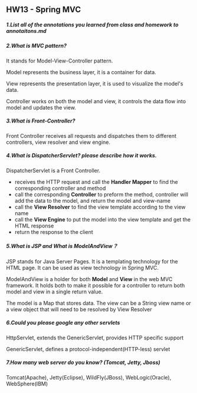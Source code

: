 ## HW13 - Spring MVC


##### 1.List all of the annotations you learned from class and homework to annotaitons.md

##### 2.What is MVC pattern?

It stands for Model-View-Controller pattern.

Model represents the business layer, it is a container for data. 

View represents the presentation layer, it is used to visualize the model's data.

Controller works on both the model and view, it controls the data flow into model and updates the view.

##### 3.What is Front-Controller?

Front Controller receives all requests and dispatches them to different controllers, view resolver and view engine.

##### 4.What is DispatcherServlet? please describe how it works.

DispatcherServlet is a Front Controller.

- receives the HTTP request and call the **Handler Mapper** to find the corresponding controller and method
- call the corresponding **Controller** to preform the method, controller will add the data to the model, and return the model and view-name
- call the **View Resolver** to find the view template according to the view name
- call the **View Engine** to put the model into the view template and get the HTML response
- return the response to the client

##### 5.What is JSP and What is ModelAndView？

JSP stands for Java Server Pages. It is a templating technology for the HTML page. It can be used as view technology in Spring MVC. 

ModelAndView is a holder for both **Model** and **View** in the web MVC framework. It holds both to make it possible for a controller to return both model and view in a single return value. 

The model is a Map that stores data. The view can be a String view name or a view object that will need to be resolved by View Resolver

##### 6.Could you please google any other servlets

HttpServlet, extends the GenericServlet, provides HTTP specific support

GenericServlet, defines a protocol-independent(HTTP-less) servlet

##### 7.How many web server do you know? (Tomcat, Jetty, Jboss)

Tomcat(Apache), Jetty(Eclipse), WildFly(JBoss), WebLogic(Oracle), WebSphere(IBM)
